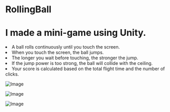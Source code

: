 # RollingBall
<h1>I made a mini-game using Unity.</h1>

<li>A ball rolls continuously until you touch the screen.</li>
<li>When you touch the screen, the ball jumps.</li>
<li>The longer you wait before touching, the stronger the jump.</li>
<li>If the jump power is too strong, the ball will collide with the ceiling.</li>
<li>Your score is calculated based on the total flight time and the number of clicks.</li>

![Image](https://github.com/user-attachments/assets/d20f392f-70ba-43aa-8a81-d3eb482a4e4b)

![Image](https://github.com/user-attachments/assets/83eeb76b-dec1-461d-8da6-bb062c68b79b)

![Image](https://github.com/user-attachments/assets/f9e4e95b-6220-4e5b-a475-98db45d383d6)

